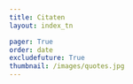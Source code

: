 ```yaml
---
title: Citaten
layout: index_tn

pager: True
order: date
excludefuture: True
thumbnail: /images/quotes.jpg
---
```


<!-- coming
Do everything with love and truth. -- quote van pelgrium uit Dan Mullins

Bring your whole self to work — Mike Robbins

Er zijn geen shortcuts. Er zijn geen quick-wins.

"caminha com o coração e alma o teu caminho" luiz ferreira -- Luís Ferreira

-->